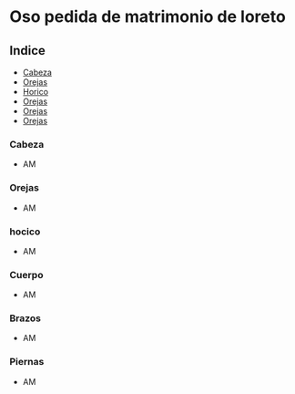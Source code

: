 # Oso pedida de matrimonio de loreto

## Indice
- [Cabeza](#cabeza)
- [Orejas](#orejas)
- [Horico](#hocico)
- [Orejas](#cuerpo)
- [Orejas](#brazos)
- [Orejas](#piernas)


### Cabeza

- AM

### Orejas

- AM

### hocico

- AM

### Cuerpo

- AM

### Brazos

- AM

### Piernas

- AM
